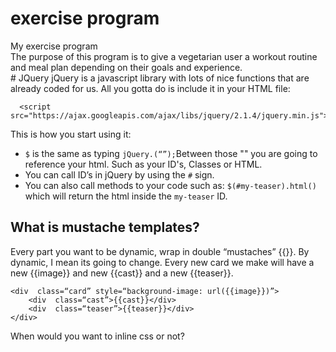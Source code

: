 # exercise program
<div>My exercise program</div>
<div>The purpose of this program is to give a vegetarian user a workout routine and meal plan depending on their goals and experience.</div>
# JQuery 
jQuery is a javascript library with lots of nice functions that are already coded for us. All you gotta do is include it in your HTML file: 

	  <script src="https://ajax.googleapis.com/ajax/libs/jquery/2.1.4/jquery.min.js">

This is how you start using it: 

- `$` is the same as typing `jQuery.(“”);`Between those "" you are going to reference your html. Such as your ID's, Classes or HTML. 
- You can call ID’s in jQuery by using the `#` sign. 
- You can also call methods to your code such as: `$(#my-teaser).html()` which will return the html inside the `my-teaser` ID. 

## What is mustache templates? 

Every part you want to be dynamic, wrap in double “mustaches” {{}}. By dynamic, I mean its going to change. Every new card we make will have a new {{image}} and new {{cast}} and a new {{teaser}}.

	<div  class=“card” style=“background-image: url({{image}})”>
	    <div  class=“cast”>{{cast}}</div>
	    <div  class=“teaser”>{{teaser}}</div>
	</div> 

When would you want to inline css or not? 
